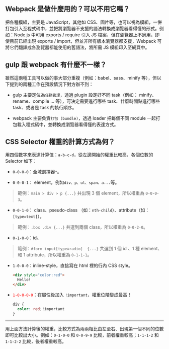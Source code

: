 ## Webpack 是做什麼用的？可以不用它嗎？

把各種模組，主要是 JavaScript，其他如 CSS、圖片等，也可以視為模組，一併打包引入至程式碼中，並把將瀏覽器不支援的語法轉換成瀏覽器看得懂的形式。例如：Node.js 中可用 exports / require 引入 JS 檔案，但在瀏覽器上不適用，即使目前已經出現 exports / import，但並非所有版本瀏覽器都支援，Webpack 可將它們翻譯成各瀏覽器都能使用的舊語法，將所需 JS 模組印入至網頁中。

## gulp 跟 webpack 有什麼不一樣？

雖然這兩種工具可以做的事大部分重複（例如：babel、sass、minify 等），但以下提到的兩種工作在預設情況下對方辦不到：

- gulp 主要定位為`任務管理`，透過 plugin 設定好不同 task（例如： minify、rename、compile ... 等），可決定需要進行哪些 task、什麼時間點進行哪些 task、或者是 task 的執行順序。

- webpack 主要負責`打包 (bundle)`，透過 loader 把每個不同 module 一起打包載入程式碼中，並轉換成瀏覽器看得懂的表達方式。 

## CSS Selector 權重的計算方式為何？

用四個數字來表達計算值：`a-b-c-d`，從左邊開始的權重比較高，各個位數的 Selector 如下：

- `0-0-0-0`：全域選擇器`*`。

- `0-0-0-1`： element，例如`div、p、ul、span、a...`等。
>範例：`main > div > p {...}` 共出現 3 個 element，所以權重為 `0-0-0-3`。

-  `0-0-1-0`： class、pseudo-class （如：`nth-child`）、attribute（如：`[type=text]`）。
> 範例：`.box .div {...}` 共選到兩個 class，所以權重為 `0-0-2-0`。

-  `0-1-0-0`：id。
>範例：`#form input[type=radio]  {...}` 共選到 1 個 id 、1 種 element、和 1  attribute，所以權重為 `0-1-1-1`。

- `1-0-0-0`：inline-style，直接寫在 html 裡的行內 CSS style。

	```HTML
	<div style="color:red">
	  Hello!
	</div>
	```
	
- <font color=red>`1-0-0-0-0`</font>：在屬性後加入 `!important`，權重位階變成最高！

	```CSS
	div {
	  color: red;!important
	}
	```

***
用上面方法計算後的權重，比較方式為兩兩相比由左至右、出現第一個不同的位數即可比較出大小。例如：`0-1-0-0` 和 `0-0-9-9` 比較，前者權重較高；`1-1-1-2` 和 `1-1-2-2` 比較，後者權重較高。